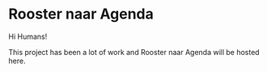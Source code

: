 # Rooster naar Agenda

Hi Humans!

This project has been a lot of work and Rooster naar Agenda will be hosted here.
